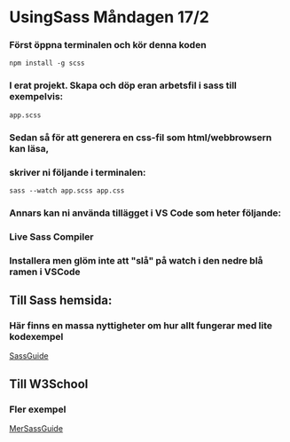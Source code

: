 # UsingSass  Måndagen 17/2


### Först öppna terminalen och kör denna koden

`npm install -g scss`

### I erat projekt. Skapa och döp eran arbetsfil i sass till exempelvis:

`app.scss`

### Sedan så för att generera en css-fil som html/webbrowsern kan läsa,
### skriver ni följande i terminalen:

`sass --watch app.scss app.css`

### Annars kan ni använda tillägget i VS Code som heter följande:
### Live Sass Compiler
### Installera men glöm inte att "slå" på watch i den nedre blå ramen i VSCode

## Till Sass hemsida: 
### Här finns en massa nyttigheter om hur allt fungerar med lite kodexempel

[SassGuide](https://sass-lang.com/guide/#preprocessing)

## Till W3School
### Fler exempel

[MerSassGuide](https://www.w3schools.com/sass/default.php)


